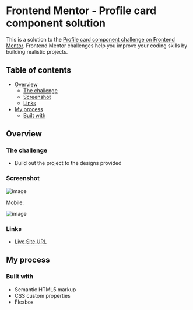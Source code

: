 # Frontend Mentor - Profile card component solution

This is a solution to the [Profile card component challenge on Frontend Mentor](https://www.frontendmentor.io/challenges/profile-card-component-cfArpWshJ). Frontend Mentor challenges help you improve your coding skills by building realistic projects. 

## Table of contents

- [Overview](#overview)
  - [The challenge](#the-challenge)
  - [Screenshot](#screenshot)
  - [Links](#links)
- [My process](#my-process)
  - [Built with](#built-with)

## Overview

### The challenge

- Build out the project to the designs provided

### Screenshot

![image](https://user-images.githubusercontent.com/71193719/120881566-671c0800-c5a8-11eb-86a2-e50dc2d10c1f.png)

Mobile:

![image](https://user-images.githubusercontent.com/71193719/121287237-8de38280-c8b7-11eb-813e-206455426661.png)


### Links

- [Live Site URL](https://mariagabs.github.io/profile-card/)

## My process

### Built with

- Semantic HTML5 markup
- CSS custom properties
- Flexbox
